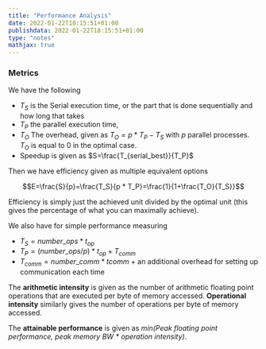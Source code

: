 ```yaml
---
title: "Performance Analysis"
date: 2022-01-22T18:15:51+01:00
publishdata: 2022-01-22T18:15:51+01:00
type: "notes"
mathjax: true
---
```


### Metrics

We have the following

- $T_S$ is the Serial execution time, or the part that is done sequentially and how long that takes
- $T_P$ the parallel execution time,
- $T_O$ The overhead, given as $T_O = p * T_P - T_S$ with $p$ parallel processes. $T_O$ is equal to 0 in the optimal case.
- Speedup is given as $S=\frac{T_{serial_best}}{T_P}$

Then we have efficiency given as multiple equivalent options

$$E=\frac{S}{p}=\frac{T_S}{p * T_P}=\frac{1}{1+\frac{T_O}{T_S}}$$

Efficiency is simply just the achieved unit divided by the optimal unit (this gives the percentage of what you can maximally achieve).

We also have for simple performance measuring

- $T_S = number\_ops * t_{op}$
- $T_P = (number\_ops / p) * t_{op}+T_{comm}$
- $T_{comm} = number\_comm * t{comm}$ + an additional overhead for setting up communication each time

The __arithmetic intensity__ is given as the number of arithmetic floating point operations that are executed per byte of memory accessed. __Operational intensity__ similarly gives the number of operations per byte of memory accessed.

The __attainable performance__ is given as _min(Peak floating point performance, peak memory BW * operation intensity)_.
